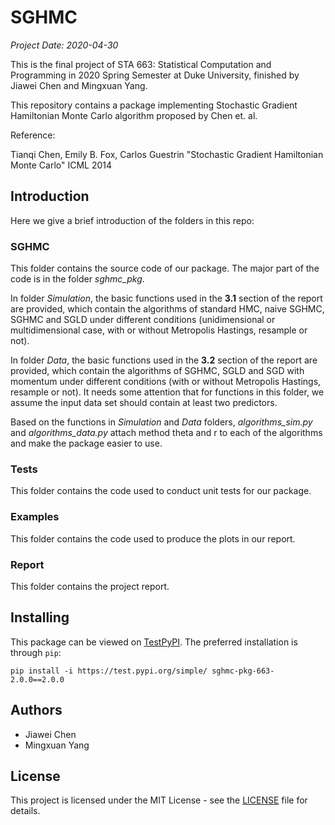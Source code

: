 # SGHMC

*Project Date: 2020-04-30*

This is the final project of STA 663: Statistical Computation and Programming in 2020 Spring Semester at Duke University, finished by Jiawei Chen and Mingxuan Yang. 

This repository contains a package implementing Stochastic Gradient Hamiltonian Monte Carlo algorithm proposed by Chen et. al.

Reference:

Tianqi Chen, Emily B. Fox, Carlos Guestrin "Stochastic Gradient Hamiltonian Monte Carlo" ICML 2014

## Introduction

Here we give a brief introduction of the folders in this repo:

### SGHMC

This folder contains the source code of our package. The major part of the code is in the folder *sghmc_pkg*.

In folder *Simulation*, the basic functions used in the **3.1** section of the report are provided, which contain the algorithms of standard HMC, naive SGHMC, SGHMC and SGLD under different conditions (unidimensional or multidimensional case, with or without Metropolis Hastings, resample or not).

In folder *Data*, the basic functions used in the **3.2** section of the report are provided, which contain the algorithms of SGHMC, SGLD and SGD with momentum under different conditions (with or without Metropolis Hastings, resample or not). It needs some attention that for functions in this folder, we assume the input data set should contain at least two predictors.

Based on the functions in *Simulation* and *Data* folders, *algorithms_sim.py* and *algorithms_data.py* attach method theta and r to each of the algorithms and make the package easier to use.

### Tests

This folder contains the code used to conduct unit tests for our package.

### Examples

This folder contains the code used to produce the plots in our report.

### Report

This folder contains the project report.

## Installing

This package can be viewed on [TestPyPI](https://test.pypi.org/project/sghmc-pkg-663-2.0.0/2.0.0). The preferred installation is through `pip`:
```
pip install -i https://test.pypi.org/simple/ sghmc-pkg-663-2.0.0==2.0.0
```

## Authors

- Jiawei Chen
- Mingxuan Yang

## License

This project is licensed under the MIT License - see the [LICENSE](LICENSE) file for details.
